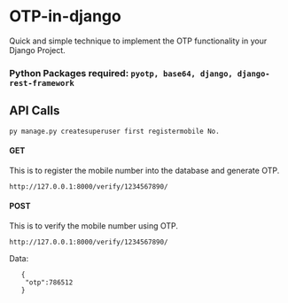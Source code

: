 # OTP-in-django
Quick and simple technique to implement the OTP functionality in your Django Project.

### Python Packages required: ```pyotp, base64, django, django-rest-framework```

## API Calls
```
py manage.py createsuperuser first registermobile No. 
```

#### GET 
This is to register the mobile number into the database and generate OTP.

```http://127.0.0.1:8000/verify/1234567890/```

#### POST
This is to verify the mobile number using OTP.

```http://127.0.0.1:8000/verify/1234567890/```

Data: 
```
   {
    "otp":786512
   }
```